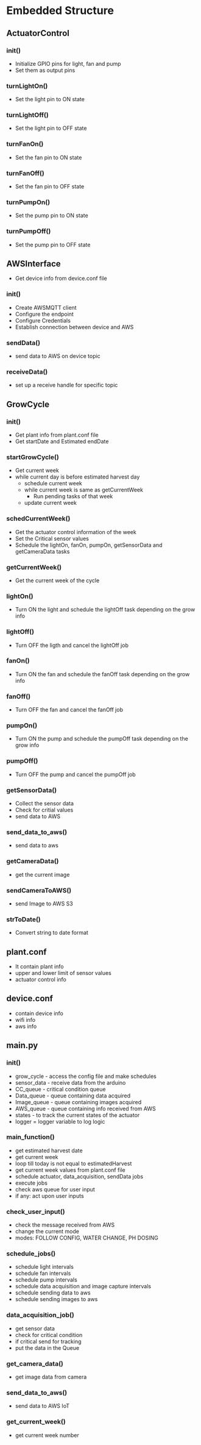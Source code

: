 # Embedded Structure
## ActuatorControl
### init()
* Initialize GPIO pins for light, fan and pump
* Set them as output pins
### turnLightOn()
* Set the light pin to ON state
### turnLightOff()
* Set the light pin to OFF state
### turnFanOn()
* Set the fan pin to ON state
### turnFanOff()
* Set the fan pin to OFF state
### turnPumpOn()
* Set the pump pin to ON state
### turnPumpOff()
* Set the pump pin to OFF state

## AWSInterface
* Get device info from device.conf file
### init()
* Create AWSMQTT client
* Configure the endpoint
* Configure Credentials
* Establish connection between device and AWS
### sendData()
* send data to AWS on device topic
### receiveData()
* set up a receive handle for specific topic

## GrowCycle
### init()
* Get plant info from plant.conf file
* Get startDate and Estimated endDate
### startGrowCycle()
* Get current week
* while current day is before estimated harvest day
	* schedule current week
	* while current week is same as getCurrentWeek
		* Run pending tasks of that week
	* update current week
### schedCurrentWeek()
* Get the actuator control information of the week
* Set the Critical sensor values
* Schedule the lightOn, fanOn, pumpOn, getSensorData and getCameraData tasks
### getCurrentWeek()
* Get the current week of the cycle
### lightOn()
* Turn ON the light and schedule the lightOff task depending on the grow info
### lightOff()
* Turn OFF the ligth and cancel the lightOff job
### fanOn()
* Turn ON the fan and schedule the fanOff task depending on the grow info
### fanOff()
* Turn OFF the fan and cancel the fanOff job
### pumpOn()
* Turn ON the pump and schedule the pumpOff task depending on the grow info
### pumpOff()
* Turn OFF the pump and cancel the pumpOff job
### getSensorData()
* Collect the sensor data
* Check for critial values
* send data to AWS
### send_data_to_aws()
* send data to aws
### getCameraData()
* get the current image
### sendCameraToAWS()
* send Image to AWS S3
### strToDate()
* Convert string to date format
## plant.conf
* It contain plant info
* upper and lower limit of sensor values
* actuator control info
## device.conf
* contain device info
* wifi info
* aws info

## main.py
### init()
* grow_cycle - access the config file and make schedules
* sensor_data - receive data from the arduino
* CC_queue - critical condition queue
* Data_queue - queue containing data acquired
* Image_queue - queue containing images acquired
* AWS_queue - queue containing info received from AWS
* states - to track the current states of the actuator
* logger = logger variable to log logic
### main_function()
* get estimated harvest date
* get current week
* loop till today is not equal to estimatedHarvest
* get current week values from plant.conf file
* schedule actuator, data_acquisition, sendData jobs
* execute jobs
* check aws queue for user input
* if any: act upon user inputs

### check_user_input()
* check the message received from AWS
* change the current mode
* modes: FOLLOW CONFIG, WATER CHANGE, PH DOSING

### schedule_jobs()
* schedule light intervals
* schedule fan intervals
* schedule pump intervals
* schedule data acquisition and image capture intervals
* schedule sending data to aws
* schedule sending images to aws
### data_acquisition_job()
* get sensor data
* check for critical condition
* if critical send for tracking
* put the data in the Queue

### get_camera_data()
* get image data from camera
### send_data_to_aws()
* send data to AWS IoT
### get_current_week()
* get current week number
